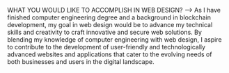 WHAT YOU WOULD LIKE TO ACCOMPLISH IN WEB DESIGN?
--> As I have finished computer engineering degree and a background in blockchain development, my goal in web design would be to advance my technical skills and creativity to craft innovative and secure web solutions. By blending my knowledge of computer engineering with web design, I aspire to contribute to the development of user-friendly and technologically advanced websites and applications that cater to the evolving needs of both businesses and users in the digital landscape.
